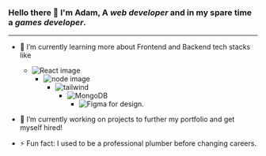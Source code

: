 ### Hello there 👋 I'm Adam, A  _web developer_ and in my spare time a _games developer_.
***

* 🌱 I’m currently learning more about Frontend and Backend tech stacks like
    - ![React image](https://img.shields.io/badge/React-20232A?style=for-the-badge&logo=react&logoColor=61DAFB)
      - ![node image](https://img.shields.io/badge/Node.js-339933?style=for-the-badge&logo=nodedotjs&logoColor=white)
        - ![tailwind](https://img.shields.io/badge/Tailwind_CSS-38B2AC?style=for-the-badge&logo=tailwind-css&logoColor=white)
          - ![MongoDB](https://img.shields.io/badge/MongoDB-4EA94B?style=for-the-badge&logo=mongodb&logoColor=white)
            - ![Figma](https://img.shields.io/badge/Figma-F24E1E?style=for-the-badge&logo=figma&logoColor=white) for design. 

* 🔭 I’m currently working on projects to further my portfolio and get myself hired!  

* ⚡ Fun fact: I used to be a professional plumber before changing careers.
<!--
**adamclark-12/adamclark-12** is a ✨ _special_ ✨ repository because its `README.md` (this file) appears on your GitHub profile.

Here are some ideas to get you started:

- 🔭 I’m currently working on ...
- 🌱 I’m currently learning ...
- 👯 I’m looking to collaborate on ...
- 🤔 I’m looking for help with ...
- 💬 Ask me about ...
- 📫 How to reach me: ...
- 😄 Pronouns: ...
- ⚡ Fun fact: ...
-->

